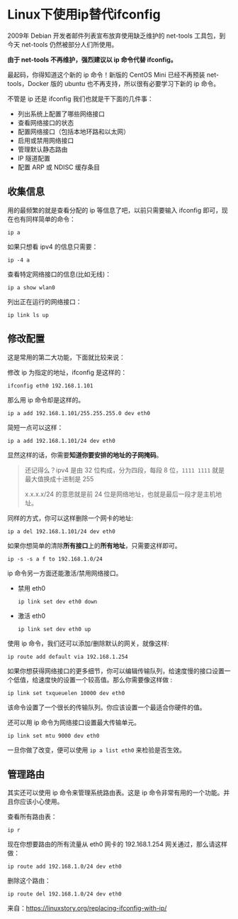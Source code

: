 # Linux下使用ip替代ifconfig

2009年 Debian 开发者邮件列表宣布放弃使用缺乏维护的 net-tools 工具包，到今天 net-tools 仍然被部分人们所使用。

**由于 net-tools 不再维护，强烈建议以 ip 命令代替 ifconfig。**

最起码，你得知道这个新的 ip 命令！新版的 CentOS Mini 已经不再预装 net-tools，Docker 版的 ubuntu 也不再支持，所以很有必要学习下新的 ip 命令。

不管是 ip 还是 ifconfig 我们也就是干下面的几件事：

- 列出系统上配置了哪些网络接口
- 查看网络接口的状态
- 配置网络接口（包括本地环路和以太网）
- 启用或禁用网络接口
- 管理默认静态路由
- IP 隧道配置
- 配置 ARP 或 NDISC 缓存条目

## 收集信息

用的最频繁的就是查看分配的 ip 等信息了吧，以前只需要输入 ifconfig 即可，现在也有同样简单的命令：

`ip a`

如果只想看 ipv4 的信息只需要：

`ip -4 a`

查看特定网络接口的信息(比如无线)：

`ip a show wlan0`

列出正在运行的网络接口：

`ip link ls up`

## 修改配置

这是常用的第二大功能，下面就比较来说：

修改 ip 为指定的地址，ifconfig 是这样的：

`ifconfig eth0 192.168.1.101`

那么用 ip 命令却是这样的。

`ip a add 192.168.1.101/255.255.255.0 dev eth0`

简短一点可以这样：

`ip a add 192.168.1.101/24 dev eth0`

显然这样的话，你需要**知道你要安排的地址的子网掩码**。

> 还记得么？ipv4 是由 32 位构成，分为四段，每段 8 位，`1111 1111` 就是最大值换成十进制是 255
>
> x.x.x.x/24 的意思就是前 24 位是网络地址，也就是最后一段才是主机地址。

同样的方式，你可以这样删除一个网卡的地址:

`ip a del 192.168.1.101/24 dev eth0`

如果你想简单的清除**所有接口**上的**所有地址**，只需要这样即可。

`ip -s -s a f to 192.168.1.0/24`

ip 命令另一方面还能激活/禁用网络接口。

- 禁用 eth0

  `ip link set dev eth0 down`

- 激活 eth0

  `ip link set dev eth0 up`

使用 ip 命令，我们还可以添加/删除默认的网关，就像这样:

`ip route add default via 192.168.1.254`

如果你想获得网络接口的更多细节，你可以编辑传输队列，给速度慢的接口设置一个低值，给速度快的设置一个较高值。那么你需要像这样做 :

`ip link set txqueuelen 10000 dev eth0`

该命令设置了一个很长的传输队列。你应该设置一个最适合你硬件的值。

还可以用 ip 命令为网络接口设置最大传输单元。

`ip link set mtu 9000 dev eth0`

一旦你做了改变，便可以使用 `ip a list eth0` 来检验是否生效。

## 管理路由

其实还可以使用 ip 命令来管理系统路由表。这是 ip 命令非常有用的一个功能。并且你应该小心使用。

查看所有路由表：

`ip r`

现在你想要路由的所有流量从 eth0 网卡的 192.168.1.254 网关通过，那么请这样做：

`ip route add 192.168.1.0/24 dev eth0`

删除这个路由：

`ip route del 192.168.1.0/24 dev eth0`



来自：https://linuxstory.org/replacing-ifconfig-with-ip/